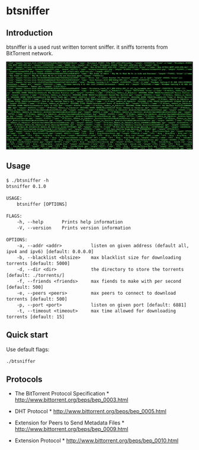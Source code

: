 btsniffer
======================================


## Introduction
btsniffer is a used rust written torrent sniffer. it sniffs torrents from BitTorrent network.

![Run screenshot](assets/runlog.jpg)


## Usage

```
$ ./btsniffer -h
btsniffer 0.1.0

USAGE:
    btsniffer [OPTIONS]

FLAGS:
    -h, --help       Prints help information
    -V, --version    Prints version information

OPTIONS:
    -a, --addr <addr>           listen on given address (default all, ipv4 and ipv6) [default: 0.0.0.0]
    -b, --blacklist <blsize>    max blacklist size for downloading torrents [default: 5000]
    -d, --dir <dir>             the directory to store the torrents [default: ./torrents/]
    -f, --friends <friends>     max fiends to make with per second [default: 500]
    -e, --peers <peers>         max peers to connect to download torrents [default: 500]
    -p, --port <port>           listen on given port [default: 6881]
    -t, --timeout <timeout>     max time allowed for downloading torrents [default: 15]
```


## Quick start
Use default flags:

`./btsniffer`


## Protocols

* The BitTorrent Protocol Specification *
http://www.bittorrent.org/beps/bep_0003.html

* DHT Protocol *
http://www.bittorrent.org/beps/bep_0005.html

* Extension for Peers to Send Metadata Files *
http://www.bittorrent.org/beps/bep_0009.html

* Extension Protocol *
http://www.bittorrent.org/beps/bep_0010.html


